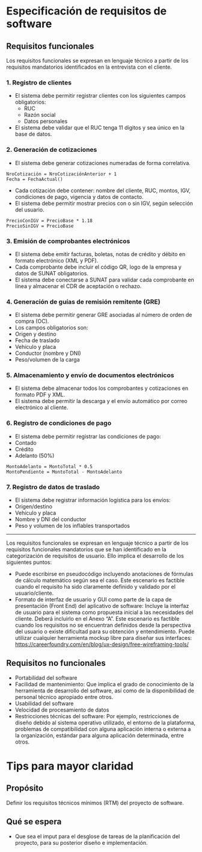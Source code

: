 # Especificación de requisitos de software

## Requisitos funcionales
Los requisitos funcionales se expresan en lenguaje técnico a partir de los requisitos mandatorios identificados en la entrevista con el cliente.

### 1. Registro de clientes
- El sistema debe permitir registrar clientes con los siguientes campos obligatorios:
  - RUC
  - Razón social
  - Datos personales
- El sistema debe validar que el RUC tenga 11 dígitos y sea único en la base de datos.
### 2. Generación de cotizaciones
- El sistema debe generar cotizaciones numeradas de forma correlativa.
```
NroCotización = NroCotizaciónAnterior + 1
Fecha = FechaActual()
```
- Cada cotización debe contener: nombre del cliente, RUC, montos, IGV, condiciones de pago, vigencia y datos de contacto.
- El sistema debe permitir mostrar precios con o sin IGV, según selección del usuario.
```
PrecioConIGV = PrecioBase * 1.18
PrecioSinIGV = PrecioBase
```
### 3. Emisión de comprobantes electrónicos
- El sistema debe emitir facturas, boletas, notas de crédito y débito en formato electrónico (XML y PDF).
- Cada comprobante debe incluir el código QR, logo de la empresa y datos de SUNAT obligatorios.
- El sistema debe conectarse a SUNAT para validar cada comprobante en línea y almacenar el CDR de aceptación o rechazo.
### 4. Generación de guías de remisión remitente (GRE)
- El sistema debe permitir generar GRE asociadas al número de orden de compra (OC).
- Los campos obligatorios son:
 - Origen y destino
 - Fecha de traslado
 - Vehículo y placa
 - Conductor (nombre y DNI)
 - Peso/volumen de la carga
### 5. Almacenamiento y envío de documentos electrónicos
- El sistema debe almacenar todos los comprobantes y cotizaciones en formato PDF y XML.
- El sistema debe permitir la descarga y el envío automático por correo electrónico al cliente.
### 6. Registro de condiciones de pago
- El sistema debe permitir registrar las condiciones de pago:
 - Contado
 - Crédito
 - Adelanto (50%)
```
MontoAdelanto = MontoTotal * 0.5
MontoPendiente = MontoTotal - MontoAdelanto
```
### 7. Registro de datos de traslado
- El sistema debe registrar información logística para los envíos:
 - Origen/destino
 - Vehículo y placa
 - Nombre y DNI del conductor
 - Peso y volumen de los inflables transportados

---------------------------------------------------------
Los requisitos funcionales se expresan en lenguaje técnico a partir de los requisitos funcionales mandatorios que se han identificado en la categorización de requisitos de usuario.
Ello implica el desarrollo de los siguientes puntos:
- Puede escribirse en pseudocódigo incluyendo anotaciones de fórmulas de cálculo matemático según sea el caso. Este escenario es factible cuando el requisito ha sido claramente definido y validado
  por el usuario/cliente.
- Formato de interfaz de usuario y GUI como parte de la capa de presentación (Front End) del aplicativo de software: Incluye la interfaz de usuario para el sistema como propuesta inicial a las necesidades
  del cliente. Deberá incluirlo en el Anexo “A”. Este escenario es factible cuando los requisitos no se encuentran definidos desde la perspectiva del usuario o existe dificultad para su obtención y entendimiento.
  Puede utilizar cualquier herramienta mockup libre para diseñar sus interfaces: https://careerfoundry.com/en/blog/ux-design/free-wireframing-tools/
  
## Requisitos no funcionales
- Portabilidad del software
- Facilidad de mantenimiento: Que implica el grado de conocimiento de la herramienta de desarrollo del software, así como de la disponibilidad de personal técnico apropiado entre otros.
- Usabilidad del software
- Velocidad de procesamiento de datos
- Restricciones técnicas del software: Por ejemplo, restricciones de diseño debido al sistema operativo utilizado, el entorno de la plataforma, problemas de compatibilidad con alguna aplicación interna o
  externa a la organización, estándar para alguna aplicación determinada, entre otros.


# Tips para mayor claridad
## Propósito
Definir los requisitos técnicos mínimos (RTM) del proyecto de software.

## Qué se espera
- Que sea el imput para el desglose de tareas de la planificación del proyecto, para su posterior diseño e implementación.
